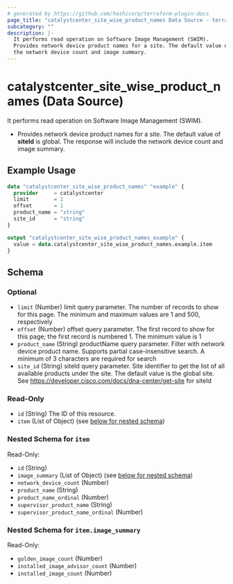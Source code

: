 ```yaml
---
# generated by https://github.com/hashicorp/terraform-plugin-docs
page_title: "catalystcenter_site_wise_product_names Data Source - terraform-provider-catalystcenter"
subcategory: ""
description: |-
  It performs read operation on Software Image Management (SWIM).
  Provides network device product names for a site. The default value of siteId is global. The response will include
  the network device count and image summary.
---
```


# catalystcenter_site_wise_product_names (Data Source)

It performs read operation on Software Image Management (SWIM).

- Provides network device product names for a site. The default value of **siteId** is global. The response will include
the network device count and image summary.

## Example Usage

```terraform
data "catalystcenter_site_wise_product_names" "example" {
  provider     = catalystcenter
  limit        = 1
  offset       = 1
  product_name = "string"
  site_id      = "string"
}

output "catalystcenter_site_wise_product_names_example" {
  value = data.catalystcenter_site_wise_product_names.example.item
}
```

<!-- schema generated by tfplugindocs -->
## Schema

### Optional

- `limit` (Number) limit query parameter. The number of records to show for this page. The minimum and maximum values are 1 and 500, respectively
- `offset` (Number) offset query parameter. The first record to show for this page; the first record is numbered 1. The minimum value is 1
- `product_name` (String) productName query parameter. Filter with network device product name. Supports partial case-insensitive search. A minimum of 3 characters are required for search
- `site_id` (String) siteId query parameter. Site identifier to get the list of all available products under the site. The default value is the global site.  See https://developer.cisco.com/docs/dna-center/get-site for siteId

### Read-Only

- `id` (String) The ID of this resource.
- `item` (List of Object) (see [below for nested schema](#nestedatt--item))

<a id="nestedatt--item"></a>
### Nested Schema for `item`

Read-Only:

- `id` (String)
- `image_summary` (List of Object) (see [below for nested schema](#nestedobjatt--item--image_summary))
- `network_device_count` (Number)
- `product_name` (String)
- `product_name_ordinal` (Number)
- `supervisor_product_name` (String)
- `supervisor_product_name_ordinal` (Number)

<a id="nestedobjatt--item--image_summary"></a>
### Nested Schema for `item.image_summary`

Read-Only:

- `golden_image_count` (Number)
- `installed_image_advisor_count` (Number)
- `installed_image_count` (Number)
